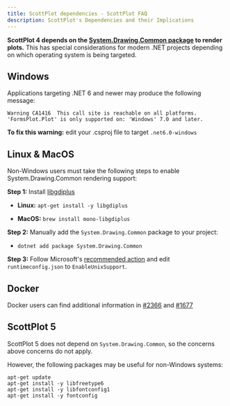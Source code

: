 ```yaml
---
title: ScottPlot dependencies - ScottPlot FAQ
description: ScottPlot's Dependencies and their Implications
---
```


**ScottPlot 4 depends on the [System.Drawing.Common package](https://www.nuget.org/packages/System.Drawing.Common/) to render plots.** This has special considerations for modern .NET projects depending on which operating system is being targeted.

## Windows

Applications targeting .NET 6 and newer may produce the following message:

```
Warning	CA1416	This call site is reachable on all platforms. 
'FormsPlot.Plot' is only supported on: 'Windows' 7.0 and later.	
```

**To fix this warning:** edit your .csproj file to target `.net6.0-windows`

## Linux & MacOS

Non-Windows users must take the following steps to enable System.Drawing.Common rendering support:

**Step 1:** Install [libgdiplus](https://www.mono-project.com/docs/gui/libgdiplus/)

* **Linux:** `apt-get install -y libgdiplus`

* **MacOS:** `brew install mono-libgdiplus`

**Step 2:** Manually add the `System.Drawing.Common` package to your project:

* `dotnet add package System.Drawing.Common`

**Step 3:** Follow Microsoft's [recommended action](https://docs.microsoft.com/en-us/dotnet/core/compatibility/core-libraries/6.0/system-drawing-common-windows-only#recommended-action) and edit `runtimeconfig.json` to `EnableUnixSupport`.

## Docker

Docker users can find additional information in [#2366](https://github.com/ScottPlot/ScottPlot/issues/2366) and [#1677](https://github.com/ScottPlot/ScottPlot/issues/1677)

## ScottPlot 5

ScottPlot 5 does not depend on `System.Drawing.Common`, so the concerns above concerns do not apply.

However, the following packages may be useful for non-Windows systems:

```
apt-get update
apt-get install -y libfreetype6
apt-get install -y libfontconfig1
apt-get install -y fontconfig
```
